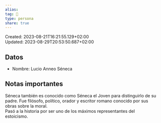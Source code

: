 ```yaml
---  
alias:   
tag: 👤  
type: persona  
share: true  
---  
```

Created: 2023-08-21T16:21:55.129+02:00  
Updated: 2023-08-29T20:53:50.687+02:00  
  
## Datos  
- Nombre: Lucio Anneo Séneca  
  
## Notas importantes  
Séneca también es conocido como Séneca el Joven para distinguirlo de su padre. Fue filósofo, político, orador y escritor romano conocido por sus obras sobre la moral.  
Pasó a la historia por ser uno de los máximos representantes del estoicismo.